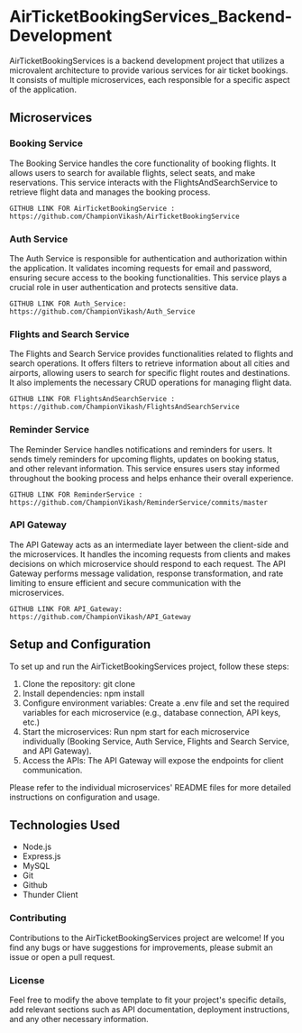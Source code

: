 # AirTicketBookingServices_Backend-Development

AirTicketBookingServices is a backend development project that utilizes a microvalent architecture to provide various services for air ticket bookings. It consists of multiple microservices, each responsible for a specific aspect of the application.

## Microservices

### Booking Service
The Booking Service handles the core functionality of booking flights. It allows users to search for available flights, select seats, and make reservations. This service interacts with the FlightsAndSearchService to retrieve flight data and manages the booking process.
```
GITHUB LINK FOR AirTicketBookingService : https://github.com/ChampionVikash/AirTicketBookingService
```


### Auth Service
The Auth Service is responsible for authentication and authorization within the application. It validates incoming requests for email and password, ensuring secure access to the booking functionalities. This service plays a crucial role in user authentication and protects sensitive data.

```
GITHUB LINK FOR Auth_Service: https://github.com/ChampionVikash/Auth_Service
```

### Flights and Search Service
The Flights and Search Service provides functionalities related to flights and search operations. It offers filters to retrieve information about all cities and airports, allowing users to search for specific flight routes and destinations. It also implements the necessary CRUD operations for managing flight data.

```
GITHUB LINK FOR FlightsAndSearchService : https://github.com/ChampionVikash/FlightsAndSearchService
```

### Reminder Service
The Reminder Service handles notifications and reminders for users. It sends timely reminders for upcoming flights, updates on booking status, and other relevant information. This service ensures users stay informed throughout the booking process and helps enhance their overall experience.

```
GITHUB LINK FOR ReminderService : https://github.com/ChampionVikash/ReminderService/commits/master
```

### API Gateway
The API Gateway acts as an intermediate layer between the client-side and the microservices. It handles the incoming requests from clients and makes decisions on which microservice should respond to each request. The API Gateway performs message validation, response transformation, and rate limiting to ensure efficient and secure communication with the microservices.

```
GITHUB LINK FOR API_Gateway: https://github.com/ChampionVikash/API_Gateway
```

## Setup and Configuration
To set up and run the AirTicketBookingServices project, follow these steps:

1) Clone the repository: git clone <repository-url>
2) Install dependencies: npm install
3) Configure environment variables: Create a .env file and set the required variables for each microservice (e.g., database connection, API keys, etc.)
 4)  Start the microservices: Run npm start for each microservice individually (Booking Service, Auth Service, Flights and Search Service, and API Gateway).
 5) Access the APIs: The API Gateway will expose the endpoints for client communication.

Please refer to the individual microservices' README files for more detailed instructions on configuration and usage.

## Technologies Used

* Node.js
* Express.js
* MySQL
* Git
* Github
* Thunder Client
  
  
  
### Contributing
Contributions to the AirTicketBookingServices project are welcome! If you find any bugs or have suggestions for improvements, please submit an issue or open a pull request.

### License

Feel free to modify the above template to fit your project's specific details, add relevant sections such as API documentation, deployment instructions, and any other necessary information.
